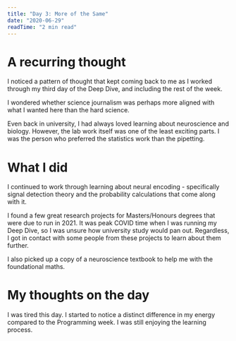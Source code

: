 ```yaml
---
title: "Day 3: More of the Same"
date: "2020-06-29"
readTime: "2 min read"
---
```


# A recurring thought

I noticed a pattern of thought that kept coming back to me as I worked through my third day of the Deep Dive, and including the rest of the week.

I wondered whether science journalism was perhaps more aligned with what I wanted here than the hard science.

Even back in university, I had always loved learning about neuroscience and biology. However, the lab work itself was one of the least exciting parts. I was the person who preferred the statistics work than the pipetting.

# What I did

I continued to work through learning about neural encoding - specifically signal detection theory and the probability calculations that come along with it.

I found a few great research projects for Masters/Honours degrees that were due to run in 2021. It was peak COVID time when I was running my Deep Dive, so I was unsure how university study would pan out. Regardless, I got in contact with some people from these projects to learn about them further.

I also picked up a copy of a neuroscience textbook to help me with the foundational maths.

# My thoughts on the day

I was tired this day. I started to notice a distinct difference in my energy compared to the Programming week. I was still enjoying the learning process.

